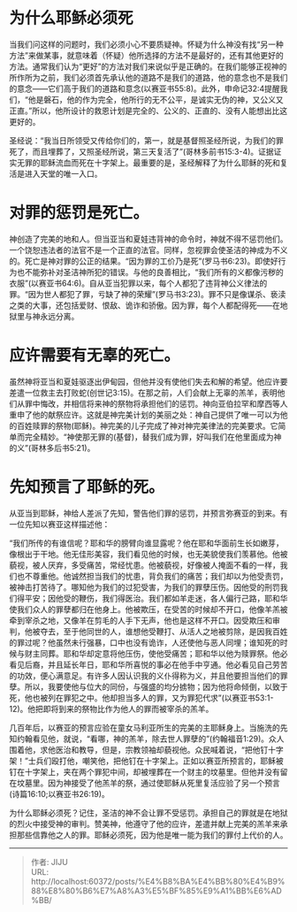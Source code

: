 # 为什么耶稣必须死

当我们问这样的问题时，我们必须小心不要质疑神。怀疑为什么神没有找“另一种方法”来做某事，就意味着（怀疑）他所选择的方法不是最好的，还有其他更好的方法。通常我们认为“更好”的方法对我们来说似乎是正确的。在我们能够正视神的所作所为之前，我们必须首先承认他的道路不是我们的道路，他的意念也不是我们的意念——它们高于我们的道路和意念(以赛亚书55:8)。此外，申命记32:4提醒我们，“他是磐石，他的作为完全，他所行的无不公平，是诚实无伪的神，又公义又正直。”所以，他所设计的救恩计划是完全的、公义的、正直的、没有人能想出比这更好的。  
  
圣经说：“我当日所领受又传给你们的，第一，就是基督照圣经所说，为我们的罪死了，而且埋葬了，又照圣经所说，第三天复活了”(哥林多前书15:3-4)。证据证实无罪的耶稣流血而死在十字架上。最重要的是，圣经解释了为什么耶稣的死和复活是进入天堂的唯一入口。  
  
# 对罪的惩罚是死亡。  
  
神创造了完美的地和人。但当亚当和夏娃违背神的命令时，神就不得不惩罚他们。一个饶恕违法者的法官不是一个正直的法官。同样，忽视罪会使圣洁的神成为不义的。死亡是神对罪的公正的结果。“因为罪的工价乃是死”(罗马书6:23)。即使好行为也不能弥补对圣洁神所犯的错误。与他的良善相比，“我们所有的义都像污秽的衣服”(以赛亚书64:6)。自从亚当犯罪以来，每个人都犯了违背神公义律法的罪。“因为世人都犯了罪，亏缺了神的荣耀”(罗马书3:23)。罪不只是像谋杀、亵渎之类的大事，还包括爱财、恨敌、诡诈和骄傲。因为罪，每个人都配得死——在地狱里与神永远分离。  
  
# 应许需要有无辜的死亡。  
  
虽然神将亚当和夏娃驱逐出伊甸园，但他并没有使他们失去和解的希望。他应许要差遣一位救主去打败蛇(创世记3:15)。在那之前，人们会献上无辜的羔羊，表明他们从罪中悔改，并相信将来神的祭物将承担他们的惩罚。神向亚伯拉罕和摩西等人重申了他的献祭应许。这就是神完美计划的美丽之处：神自己提供了唯一可以为他的百姓赎罪的祭物(耶稣)。神完美的儿子完成了神对神完美律法的完美要求。它简单而完全精妙。“神使那无罪的(基督)，替我们成为罪，好叫我们在他里面成为神的义”(哥林多后书5:21)。  
  
# 先知预言了耶稣的死。  
  
从亚当到耶稣，神给人差派了先知，警告他们罪的惩罚，并预言弥赛亚的到来。有一位先知以赛亚这样描述他：  
  
“我们所传的有谁信呢？耶和华的膀臂向谁显露呢？他在耶和华面前生长如嫩芽，像根出于干地。他无佳形美容，我们看见他的时候，也无美貌使我们羡慕他。他被藐视，被人厌弃，多受痛苦，常经忧患。他被藐视，好像被人掩面不看的一样，我们也不尊重他。他诚然担当我们的忧患，背负我们的痛苦；我们却以为他受责罚，被神击打苦待了。哪知他为我们的过犯受害，为我们的罪孽压伤。因他受的刑罚我们得平安；因他受的鞭伤，我们得医治。我们都如羊走迷，各人偏行己路，耶和华使我们众人的罪孽都归在他身上。他被欺压，在受苦的时候却不开口，他像羊羔被牵到宰杀之地，又像羊在剪毛的人手下无声，他也是这样不开口。因受欺压和审判，他被夺去，至于他同世的人，谁想他受鞭打、从活人之地被剪除，是因我百姓的罪过呢？他虽然未行强暴，口中也没有诡诈，人还使他与恶人同埋；谁知死的时候与财主同葬。耶和华却定意将他压伤，使他受痛苦；耶和华以他为赎罪祭。他必看见后裔，并且延长年日，耶和华所喜悦的事必在他手中亨通。他必看见自己劳苦的功效，便心满意足。有许多人因认识我的义仆得称为义，并且他要担当他们的罪孽。所以，我要使他与位大的同份，与强盛的均分掳物；因为他将命倾倒，以致于死，他也被列在罪犯之中。他却担当多人的罪，又为罪犯代求”(以赛亚书53:1-12)。他把即将到来的祭物比作为他人的罪而被宰杀的羔羊。  
  
几百年后，以赛亚的预言应验在童女马利亚所生的完美的主耶稣身上。当施洗的先知约翰看见他，就说，“看哪，神的羔羊，除去世人罪孽的”(约翰福音1:29)。众人围着他，求他医治和教导，但是，宗教领袖却藐视他。众民喊着说，“把他钉十字架！”士兵们殴打他，嘲笑他，把他钉在十字架上。正如以赛亚所预言的，耶稣被钉在十字架上，夹在两个罪犯中间，却被埋葬在一个财主的坟墓里。但他并没有留在坟墓里。因为神接受了他羔羊的祭，通过使耶稣从死里复活应验了另一个预言(诗篇16:10;以赛亚书26:19)。  
  
为什么耶稣必须死？记住，圣洁的神不会让罪不受惩罚。承担自己的罪就是在地狱的烈火中接受神的审判。赞美神，他遵守了他的应许，差遣并献上完美的羔羊来承担那些信靠他之人的罪。耶稣必须死，因为他是唯一能为我们的罪付上代价的人。

---

> 作者: JIJU  
> URL: http://localhost:60372/posts/%E4%B8%BA%E4%BB%80%E4%B9%88%E8%80%B6%E7%A8%A3%E5%BF%85%E9%A1%BB%E6%AD%BB/  

